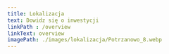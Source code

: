 ```yaml
---
title: Lokalizacja
text: Dowidz się o inwestycji
linkPath : /overview
linkText: overview
imagePath: ./images/lokalizacja/Potrzanowo_8.webp
---
```

